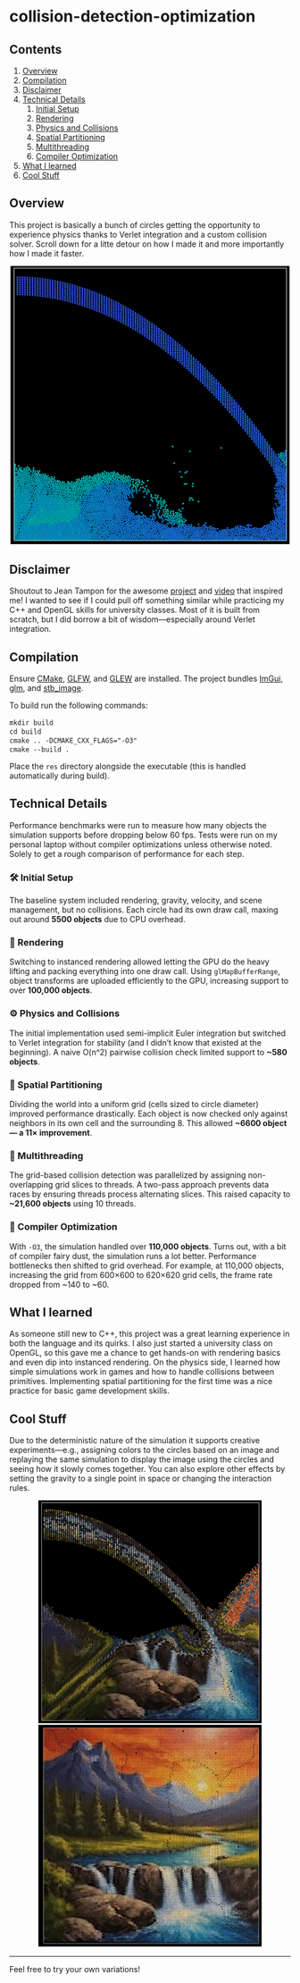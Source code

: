 # collision-detection-optimization

## Contents

1. [Overview](#overview)
2. [Compilation](#compilation)
3. [Disclaimer](#disclaimer)
4. [Technical Details](#technical-details)
	1. [Initial Setup](#️-initial-setup)
	2. [Rendering](#-rendering)
	3. [Physics and Collisions](#️-physics-and-collisions)
	4. [Spatial Partitioning](#-spatial-partitioning)
	5. [Multithreading](#-multithreading)
	6. [Compiler Optimization](#-compiler-optimization)
5. [What I learned](#what-i-learned)
6. [Cool Stuff](#cool-stuff)

## Overview

This project is basically a bunch of circles getting the opportunity to experience physics thanks to Verlet integration and a custom collision solver. Scroll down for a litte detour on how I made it and more importantly how I made it faster.

<p align="center">
    <img src="/images/rainbow.png" width="500">
</p>

## Disclaimer

Shoutout to Jean Tampon for the awesome [project](https://github.com/johnBuffer/VerletSFML-Multithread) and [video](https://youtu.be/9IULfQH7E90?si=OxRCw2NqhMKmwj62) that inspired me! I wanted to see if I could pull off something similar while practicing my C++ and OpenGL skills for university classes. Most of it is built from scratch, but I did borrow a bit of wisdom—especially around Verlet integration.

## Compilation

Ensure [CMake](https://cmake.org), [GLFW](https://www.glfw.org), and [GLEW](https://glew.sourceforge.net) are installed. The project bundles [ImGui](https://github.com/ocornut/imgui), [glm](https://github.com/g-truc/glm), and [stb_image](https://github.com/nothings/stb/blob/master/stb_image.h).

To build run the following commands:

	mkdir build
	cd build
	cmake .. -DCMAKE_CXX_FLAGS="-O3"
	cmake --build .

Place the `res` directory alongside the executable (this is handled automatically during build).

## Technical Details

Performance benchmarks were run to measure how many objects the simulation supports before dropping below 60 fps. Tests were run on my personal laptop without compiler optimizations unless otherwise noted. Solely to get a rough comparison of performance for each step.

### 🛠️ Initial Setup

The baseline system included rendering, gravity, velocity, and scene management, but no collisions. Each circle had its own draw call, maxing out around **5500 objects** due to CPU overhead.

### 🎨 Rendering

Switching to instanced rendering allowed letting the GPU do the heavy lifting and packing everything into one draw call. Using `glMapBufferRange`, object transforms are uploaded efficiently to the GPU, increasing support to over **100,000 objects**.

### ⚙️ Physics and Collisions

The initial implementation used semi-implicit Euler integration but switched to Verlet integration for stability (and I didn’t know that existed at the beginning). A naive O(n^2) pairwise collision check limited support to **\~580 objects**.

### 🧩 Spatial Partitioning

Dividing the world into a uniform grid (cells sized to circle diameter) improved performance drastically. Each object is now checked only against neighbors in its own cell and the surrounding 8. This allowed **\~6600 object — a 11× improvement**.

### 🧵 Multithreading

The grid-based collision detection was parallelized by assigning non-overlapping grid slices to threads. A two-pass approach prevents data races by ensuring threads process alternating slices. This raised capacity to **\~21,600 objects** using 10 threads.

### 🚀 Compiler Optimization

With `-O3`, the simulation handled over **110,000 objects**. Turns out, with a bit of compiler fairy dust, the simulation runs a lot better. Performance bottlenecks then shifted to grid overhead. For example, at 110,000 objects, increasing the grid from 600×600 to 620×620 grid cells, the frame rate dropped from ~140 to ~60.

## What I learned

As someone still new to C++, this project was a great learning experience in both the language and its quirks. I also just started a university class on OpenGL, so this gave me a chance to get hands-on with rendering basics and even dip into instanced rendering. On the physics side, I learned how simple simulations work in games and how to handle collisions between primitives. Implementing spatial partitioning for the first time was a nice practice for basic game development skills.

## Cool Stuff

Due to the deterministic nature of the simulation it supports creative experiments—e.g., assigning colors to the circles based on an image and replaying the same simulation to display the image using the circles and seeing how it slowly comes together.
You can also explore other effects by setting the gravity to a single point in space or changing the interaction rules.

<p float="left" align="center">
    <img src="/images/image1.png" width="400" />
    <img src="/images/image2.png" width="400" /> 
</p>

---

Feel free to try your own variations!
